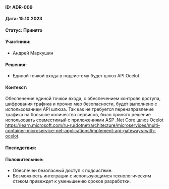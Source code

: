 #### ID: ADR-009

#### Дата: 15.10.2023

#### Статус: Принято

#### Участники:

* Андрей Маркушин

#### Решения:

* Единой точкой входа в подсистему будет шлюз API Ocelot.

#### Контекст:

Обеспечение единой точкои входа, с обеспечением контроля доступа, шифрования трафика и прочих мер безопасности, будет выполнено с использованием API шлюза. Так как не требуется перенаправление трафика на большое количество сервисов, было принято решение использовать совместимый с приложениями ASP .Net Core шлюз Ocelot <https://learn.microsoft.com/ru-ru/dotnet/architecture/microservices/multi-container-microservice-net-applications/implement-api-gateways-with-ocelot>.

#### Последствия:

#### Положительные:

* Обеспечен безопасный доступ к подсистеме.
* Возможность интеграции с использующимся технологическим стэком привеждет к уменьшению сроков разработки.
